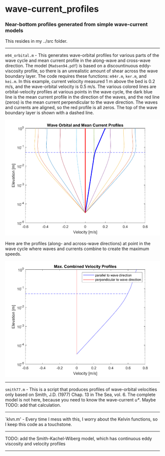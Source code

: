 # wave-current_profiles

### Near-bottom profiles generated from simple wave-current models
This resides in my ../src folder.

---

`m94_orbital.m` - This generates wave-orbital profiles for various parts of the wave cycle and mean current profile in the along-wave and cross-wave direction. The model (`Madsen94.pdf`) is based on a discountinuous eddy-viscosity profile, so there is an unrealistic amount of shear across the wave boundary layer. The code requires these functions: `m94r.m`, `ker.m`, and `kei.m`. In this example, current velocity measured 1 m above the bed is 0.2 m/s, and the wave-orbital velocity is 0.5 m/s. The various colored lines are orbital-velocity profiles at various points in the wave cycle, the dark blue line is the mean current profile in the direction of the waves, and the red line (zeros) is the mean current perpendicular to the wave direction. The waves and currents are aligned, so the red profile is all zeros. The top of the wave boundary layer is shown with a dashed line.

![alt text](https://github.com/csherwood-usgs/wave-current_profiles/raw/master/profs.png "Profiles")

Here are the profiles (along- and across-wave directions) at point in the wave cycle where waves and currents combine to create the maximum speeds.

![alt text](https://github.com/csherwood-usgs/wave-current_profiles/raw/master/comb_profs.png "Max. Profiles")


---

`smith77.m` - This is a script that produces profiles of wave-orbital velocities only based on Smith, J.D. (1977) Chap. 13 in The Sea, vol. 6. The complete model is not here, because you need to know the wave-current _u*_. Maybe TODO: add that calculation. 

---

`klvn.m' - Every time I mess with this, I worry about the Kelvin functions, so I keep this code as a touchstone.

---

TODO: add the Smith-Kachel-Wiberg model, which has continuous eddy viscosity and velocity profiles

---
